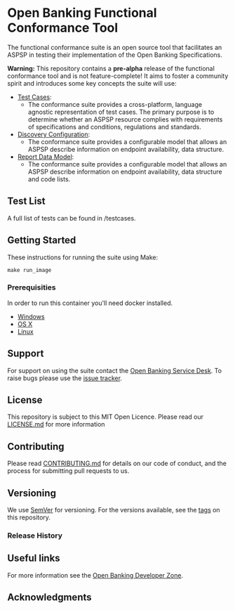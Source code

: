 # Open Banking Functional Conformance Tool

The functional conformance suite is an open source tool that facilitates an ASPSP in testing their implementation of the Open Banking Specifications.

**Warning:** This repository contains a **pre-alpha** release of the functional conformance tool and is not feature-complete! It aims to foster a community spirit and introduces some key concepts the suite will use:


* [Test Cases](docs/test-case-design.md):
    * The conformance suite provides a cross-platform, language agnostic representation of test cases. The primary purpose is to determine whether an ASPSP resource complies with requirements of specifications and conditions, regulations and standards.
* [Discovery Configuration](docs/discovery.md):
    * The conformance suite provides a configurable model that allows an ASPSP describe information on endpoint availability, data structure.
* [Report Data Model]():
    * The conformance suite provides a configurable model that allows an ASPSP describe information on endpoint availability, data structure and code lists.

## Test List

A full list of tests can be found in /testcases.

## Getting Started

These instructions for running the suite using Make:

    make run_image

### Prerequisities

In order to run this container you'll need docker installed.

* [Windows](https://docs.docker.com/windows/started)
* [OS X](https://docs.docker.com/mac/started/)
* [Linux](https://docs.docker.com/linux/started/)

## Support

For support on using the suite contact the [Open Banking Service Desk](). To raise bugs please use the [issue tracker]().

## License

This repository is subject to this MIT Open Licence. Please read our [LICENSE.md](LICENSE.md) for more information

## Contributing
Please read [CONTRIBUTING.md](CONTRIBUTING.md) for details on our code of conduct, and the process for submitting pull requests to us.

## Versioning
We use [SemVer](https://semver.org/) for versioning. For the versions available, see the [tags]() on this repository.

### Release History

## Useful links

For more information see the [Open Banking Developer Zone](https://openbanking.atlassian.net/wiki/spaces/DZ/overview).

## Acknowledgments
